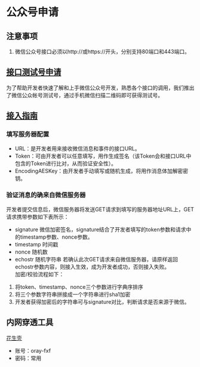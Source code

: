 # 公众号申请

## 注意事项
1. 微信公众号接口必须以http://或https://开头，分别支持80端口和443端口。

## [接口测试号申请](https://mp.weixin.qq.com/wiki?t=resource/res_main&id=mp1421137522)
为了帮助开发者快速了解和上手微信公众号开发，熟悉各个接口的调用，我们推出了微信公众帐号测试号，通过手机微信扫描二维码即可获得测试号。

## [接入指南](https://mp.weixin.qq.com/wiki?t=resource/res_main&id=mp1421135319)

### 填写服务器配置
- URL：是开发者用来接收微信消息和事件的接口URL。
- Token：可由开发者可以任意填写，用作生成签名（该Token会和接口URL中包含的Token进行比对，从而验证安全性）。
- EncodingAESKey：由开发者手动填写或随机生成，将用作消息体加解密密钥。

### 验证消息的确来自微信服务器
开发者提交信息后，微信服务器将发送GET请求到填写的服务器地址URL上，GET请求携带参数如下表所示：
- signature	微信加密签名，signature结合了开发者填写的token参数和请求中的timestamp参数、nonce参数。
- timestamp	时间戳
- nonce	随机数
- echostr	随机字符串
若确认此次GET请求来自微信服务器，请原样返回echostr参数内容，则接入生效，成为开发者成功，否则接入失败。  
加密/校验流程如下：
1. 将token、timestamp、nonce三个参数进行字典序排序 
2. 将三个参数字符串拼接成一个字符串进行sha1加密 
3. 开发者获得加密后的字符串可与signature对比，判断请求是否来源于微信。

## 内网穿透工具
[花生壳](https://hsk.oray.com/)
- 账号：oray-fxf 
- 密码：常用
